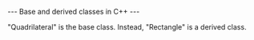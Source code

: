--- Base and derived classes in C++ ---

"Quadrilateral" is the base class.
Instead, "Rectangle" is a derived class.
